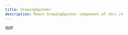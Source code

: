 ```yaml
---
title: GrowingSpinner
description: React GrowingSpinner component of <hrc />
---
```


<!-- TODO: Get demos from @hrc/spinner -->

WIP

